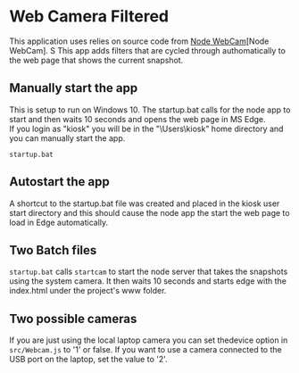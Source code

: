 # Web Camera Filtered 

This application uses relies on source code from [Node WebCam](https://www.npmjs.com/package/node-webcam)[Node WebCam]. S This app adds filters that are cycled through authomatically to the web page that shows the current snapshot.

## Manually start the app

This is setup to run on Windows 10.  The startup.bat calls for the node app to start and then waits 10 seconds and opens the web page in MS Edge.  
If you login as "kiosk" you will be in the "\Users\kiosk" home directory and you can manually start the app.

```
startup.bat
```

## Autostart the app  

A shortcut to the startup.bat file was created and placed in the kiosk user start directory and this should cause the node app the start the web page to load in Edge automatically.

## Two Batch files  
`startup.bat` calls `startcam` to start the node server that takes the snapshots using the system camera.  It then waits 10 seconds and starts edge with the index.html under the project's www folder.

## Two possible cameras
If you are just using the local laptop camera you can set thedevice option in `src/Webcam.js` to '1' or false.  If you want to use a camera connected to the USB port on the laptop, set the value to '2'.